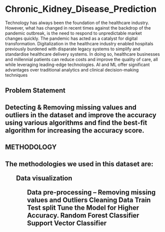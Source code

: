 # Chronic_Kidney_Disease_Prediction

Technology has always been the foundation of the healthcare industry. However, what has changed in recent times against the backdrop of the pandemic outbreak, is the need to respond to unpredictable market changes quickly. The pandemic has acted as a catalyst for digital transformation. Digitalization in the healthcare industry enabled hospitals previously burdened with disparate legacy systems to simplify and standardise healthcare delivery systems. In doing so, healthcare businesses and millennial patients can reduce costs and improve the quality of care, all while leveraging leading-edge technologies.
AI and ML offer significant advantages over traditional analytics and clinical decision-making techniques

<h2>Problem Statement<h2>
  Detecting & Removing missing values and outliers in the dataset and improve the accuracy using various algorithms and find the best-fit algorithm for increasing the accuracy score.
  
 <h2> METHODOLOGY<h2>
   
The methodologies we used in this dataset are:
<ul>Data visualization<ul>
Data pre-processing – Removing missing values and Outliers
Cleaning Data
Train Test split
Tune the Model for Higher Accuracy.
Random Forest Classifier
Support Vector Classifier





